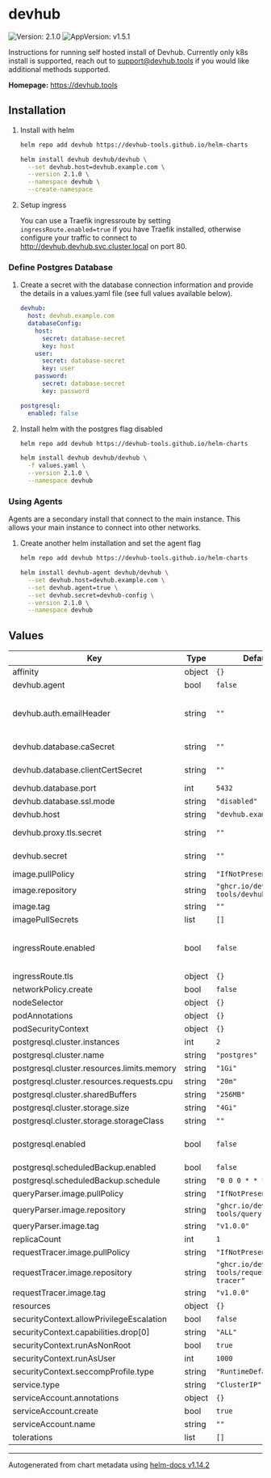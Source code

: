 # devhub

![Version: 2.1.0](https://img.shields.io/badge/Version-2.1.0-informational?style=flag) ![AppVersion: v1.5.1](https://img.shields.io/badge/AppVersion-v1.5.1-informational?style=flag)

Instructions for running self hosted install of Devhub. Currently only k8s install is supported, reach out to support@devhub.tools if you would like additional methods supported.

**Homepage:** <https://devhub.tools>

## Installation

1. Install with helm

    ```bash
    helm repo add devhub https://devhub-tools.github.io/helm-charts

    helm install devhub devhub/devhub \
      --set devhub.host=devhub.example.com \
      --version 2.1.0 \
      --namespace devhub \
      --create-namespace
    ```

1. Setup ingress

    You can use a Traefik ingressroute by setting `ingressRoute.enabled=true` if you have Traefik installed, otherwise configure your traffic
    to connect to http://devhub.devhub.svc.cluster.local on port 80.

### Define Postgres Database

1. Create a secret with the database connection information and provide the details in a values.yaml file (see full values available below).

    ```yaml
    devhub:
      host: devhub.example.com
      databaseConfig:
        host:
          secret: database-secret
          key: host
        user:
          secret: database-secret
          key: user
        password:
          secret: database-secret
          key: password

    postgresql:
      enabled: false
    ```

1. Install helm with the postgres flag disabled

    ```bash
    helm repo add devhub https://devhub-tools.github.io/helm-charts

    helm install devhub devhub/devhub \
      -f values.yaml \
      --version 2.1.0 \
      --namespace devhub
    ```

### Using Agents

Agents are a secondary install that connect to the main instance. This allows your main instance to connect into other networks.

1. Create another helm installation and set the agent flag

    ```bash
    helm repo add devhub https://devhub-tools.github.io/helm-charts

    helm install devhub-agent devhub/devhub \
      --set devhub.host=devhub.example.com \
      --set devhub.agent=true \
      --set devhub.secret=devhub-config \
      --version 2.1.0 \
      --namespace devhub
    ```

## Values

| Key | Type | Default | Description |
|-----|------|---------|-------------|
| affinity | object | `{}` |  |
| devhub.agent | bool | `false` | Set to true if setting up an agent. |
| devhub.auth.emailHeader | string | `""` | Allows authenticating users with an auth proxy that forwards a header with the users email, for example X-Forwarded-Email. If set this is the only way users can login. |
| devhub.database.caSecret | string | `""` | Secret name that contains the database CA cert. Must have `ca.crt`. |
| devhub.database.clientCertSecret | string | `""` | Secret name that contains the database client cert. Must have both `tls.crt` and `tls.key`. |
| devhub.database.port | int | `5432` | Database connection port (defaults to `5432`). |
| devhub.database.ssl.mode | string | `"disabled"` | Use `require` or `verify` to enable SSL. Disabled by default. |
| devhub.host | string | `"devhub.example.com"` | The hostname of your devhub instance. |
| devhub.proxy.tls.secret | string | `""` | Secret name that contains the TLS certs to be served by the proxy. Must have both `tls.crt` and `tls.key`. |
| devhub.secret | string | `""` | Secret name that contains the application config. See full docs for required keys. |
| image.pullPolicy | string | `"IfNotPresent"` |  |
| image.repository | string | `"ghcr.io/devhub-tools/devhub"` |  |
| image.tag | string | `""` |  |
| imagePullSecrets | list | `[]` |  |
| ingressRoute.enabled | bool | `false` | If you have Traefik installed in your cluster you can configure an IngressRoute: https://doc.traefik.io/traefik/routing/providers/kubernetes-crd/#kind-ingressroute |
| ingressRoute.tls | object | `{}` |  |
| networkPolicy.create | bool | `false` | Set to true to create a network policy (disabled by default). |
| nodeSelector | object | `{}` |  |
| podAnnotations | object | `{}` |  |
| podSecurityContext | object | `{}` |  |
| postgresql.cluster.instances | int | `2` |  |
| postgresql.cluster.name | string | `"postgres"` |  |
| postgresql.cluster.resources.limits.memory | string | `"1Gi"` |  |
| postgresql.cluster.resources.requests.cpu | string | `"20m"` |  |
| postgresql.cluster.sharedBuffers | string | `"256MB"` |  |
| postgresql.cluster.storage.size | string | `"4Gi"` |  |
| postgresql.cluster.storage.storageClass | string | `""` |  |
| postgresql.enabled | bool | `false` | Set to true to use a pre-configured CloudNativePG cluster. See instructions to configure the connection with `devhub.databaseConfig`. |
| postgresql.scheduledBackup.enabled | bool | `false` |  |
| postgresql.scheduledBackup.schedule | string | `"0 0 0 * * *"` |  |
| queryParser.image.pullPolicy | string | `"IfNotPresent"` |  |
| queryParser.image.repository | string | `"ghcr.io/devhub-tools/query-parser"` |  |
| queryParser.image.tag | string | `"v1.0.0"` |  |
| replicaCount | int | `1` |  |
| requestTracer.image.pullPolicy | string | `"IfNotPresent"` |  |
| requestTracer.image.repository | string | `"ghcr.io/devhub-tools/request-tracer"` |  |
| requestTracer.image.tag | string | `"v1.0.0"` |  |
| resources | object | `{}` |  |
| securityContext.allowPrivilegeEscalation | bool | `false` |  |
| securityContext.capabilities.drop[0] | string | `"ALL"` |  |
| securityContext.runAsNonRoot | bool | `true` |  |
| securityContext.runAsUser | int | `1000` |  |
| securityContext.seccompProfile.type | string | `"RuntimeDefault"` |  |
| service.type | string | `"ClusterIP"` |  |
| serviceAccount.annotations | object | `{}` |  |
| serviceAccount.create | bool | `true` |  |
| serviceAccount.name | string | `""` |  |
| tolerations | list | `[]` |  |

----------------------------------------------
Autogenerated from chart metadata using [helm-docs v1.14.2](https://github.com/norwoodj/helm-docs/releases/v1.14.2)
